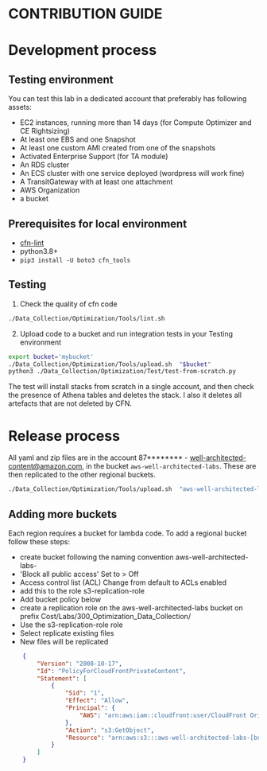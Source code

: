# CONTRIBUTION GUIDE

# Development process

## Testing environment
You can test this lab in a dedicated account that preferably has following assets:
* EC2 instances, running more than 14 days (for Compute Optimizer and CE Rightsizing)
* At least one EBS and one Snapshot
* At least one custom AMI created from one of the snapshots
* Activated Enterprise Support (for TA module)
* An RDS cluster
* An ECS cluster with one service deployed (wordpress will work fine)
* A TransitGateway with at least one attachment
* AWS Organization
* a bucket

## Prerequisites for local environment
* [cfn-lint](https://github.com/aws-cloudformation/cfn-lint#install)
* python3.8+
* `pip3 install -U boto3 cfn_tools`

## Testing

1. Check the quality of cfn code

```bash
./Data_Collection/Optimization/Tools/lint.sh
```

2. Upload code to a bucket and run integration tests in your Testing environment

```bash
export bucket='mybucket'
./Data_Collection/Optimization/Tools/upload.sh  "$bucket"
python3 ./Data_Collection/Optimization/Test/test-from-scratch.py
```
The test will install stacks from scratch in a single account, and then check the presence of Athena tables and deletes the stack. I also it deletes all artefacts that are not deleted by CFN.

# Release process
All yaml and zip files are in the account 87******** - well-architected-content@amazon.com, in the bucket `aws-well-architected-labs`. These are then replicated to the other regional buckets.

```bash
./Data_Collection/Optimization/Tools/upload.sh  "aws-well-architected-labs"
```


## Adding more buckets
Each region requires a bucket for lambda code. To add a regional bucket follow these steps:
* create bucket following the naming convention aws-well-architected-labs-<region>
* 'Block all public access' Set to > Off
* Access control list (ACL) Change from default to  ACLs enabled
* add this to the role s3-replication-role
* Add bucket policy below
* create a replication role on the aws-well-architected-labs bucket on prefix Cost/Labs/300_Optimization_Data_Collection/
* Use the s3-replication-role role
* Select replicate existing files
* New files will be replicated

```json
    {
        "Version": "2008-10-17",
        "Id": "PolicyForCloudFrontPrivateContent",
        "Statement": [
            {
                "Sid": "1",
                "Effect": "Allow",
                "Principal": {
                    "AWS": "arn:aws:iam::cloudfront:user/CloudFront Origin Access Identity E3RRAWK7UHVS3O"
                },
                "Action": "s3:GetObject",
                "Resource": "arn:aws:s3:::aws-well-architected-labs-[bucket location]/*"
            }
        ]
    }
```
